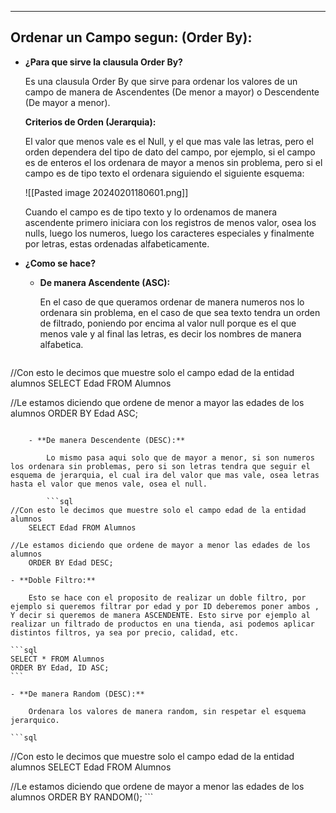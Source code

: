 
---
## Ordenar un Campo segun: (Order By):

- **¿Para que sirve la clausula Order By?**
    
    Es una clausula Order By que sirve para ordenar los valores de un campo de manera de Ascendentes (De menor a mayor) o Descendente (De mayor a menor).
    
    **Criterios de Orden (Jerarquia):**
    
    El valor que menos vale es el Null, y el que mas vale las letras, pero el orden dependera del tipo de dato del campo, por ejemplo, si el campo es de enteros el los ordenara de mayor a menos sin problema, pero si el campo es de tipo texto el ordenara siguiendo el siguiente esquema:
    
     ![[Pasted image 20240201180601.png]]
     
    Cuando el campo es de tipo texto y lo ordenamos de manera ascendente primero iniciara con los registros de menos valor, osea los nulls, luego los numeros, luego los caracteres especiales y finalmente por letras, estas ordenadas alfabeticamente.
    
- **¿Como se hace?**
    
    - **De manera Ascendente (ASC):**
        
        En el caso de que queramos ordenar de manera numeros nos lo ordenara sin problema, en el caso de que sea texto tendra un orden de filtrado, poniendo por encima al valor null porque es el que menos vale y al final las letras, es decir los nombres de manera alfabetica.
        
    ```sql
//Con esto le decimos que muestre solo el campo edad de la entidad alumnos
    SELECT Edad FROM Alumnos 
        
//Le estamos diciendo que ordene de menor a mayor las edades de los alumnos
    ORDER BY Edad ASC; 
```
        
    - **De manera Descendente (DESC):**
        
        Lo mismo pasa aqui solo que de mayor a menor, si son numeros los ordenara sin problemas, pero si son letras tendra que seguir el esquema de jerarquia, el cual ira del valor que mas vale, osea letras hasta el valor que menos vale, osea el null.
        
        ```sql
//Con esto le decimos que muestre solo el campo edad de la entidad alumnos
    SELECT Edad FROM Alumnos 
        
//Le estamos diciendo que ordene de mayor a menor las edades de los alumnos
    ORDER BY Edad DESC; 
```
        
    - **Doble Filtro:**
        
        Esto se hace con el proposito de realizar un doble filtro, por ejemplo si queremos filtrar por edad y por ID deberemos poner ambos , Y decir si queremos de manera ASCENDENTE. Esto sirve por ejemplo al realizar un filtrado de productos en una tienda, asi podemos aplicar distintos filtros, ya sea por precio, calidad, etc.
        
    ```sql
    SELECT * FROM Alumnos
    ORDER BY Edad, ID ASC;
    ```
        
    - **De manera Random (DESC):**
        
        Ordenara los valores de manera random, sin respetar el esquema jerarquico.
        
    ```sql
//Con esto le decimos que muestre solo el campo edad de la entidad alumnos
    SELECT Edad FROM Alumnos 
        
//Le estamos diciendo que ordene de mayor a menor las edades de los alumnos
    ORDER BY RANDOM();
    ```